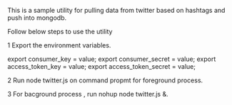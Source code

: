 This is a sample utility for pulling data from twitter based on hashtags and push into mongodb.

Follow below steps to use the utility

1 Export the environment variables.

  export consumer_key = value;
  export consumer_secret = value;
  export access_token_key = value;
  export access_token_secret = value;

2 Run node twitter.js on command propmt for foreground process.

3 For bacground process , run nohup node twitter.js &.
